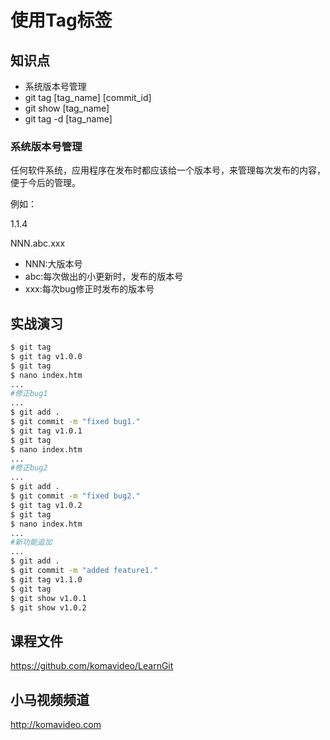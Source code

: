 使用Tag标签
==========

## 知识点

* 系统版本号管理
* git tag [tag_name] [commit_id]
* git show [tag_name]
* git tag -d [tag_name]

### 系统版本号管理

任何软件系统，应用程序在发布时都应该给一个版本号，来管理每次发布的内容，便于今后的管理。

例如：

1.1.4

NNN.abc.xxx

* NNN:大版本号
* abc:每次做出的小更新时，发布的版本号
* xxx:每次bug修正时发布的版本号

## 实战演习

~~~bash
$ git tag
$ git tag v1.0.0
$ git tag
$ nano index.htm
...
#修正bug1
...
$ git add .
$ git commit -m "fixed bug1."
$ git tag v1.0.1
$ git tag
$ nano index.htm
...
#修正bug2
...
$ git add .
$ git commit -m "fixed bug2."
$ git tag v1.0.2
$ git tag
$ nano index.htm
...
#新功能追加
...
$ git add .
$ git commit -m "added feature1."
$ git tag v1.1.0
$ git tag
$ git show v1.0.1
$ git show v1.0.2
~~~

## 课程文件

https://github.com/komavideo/LearnGit

## 小马视频频道

http://komavideo.com

